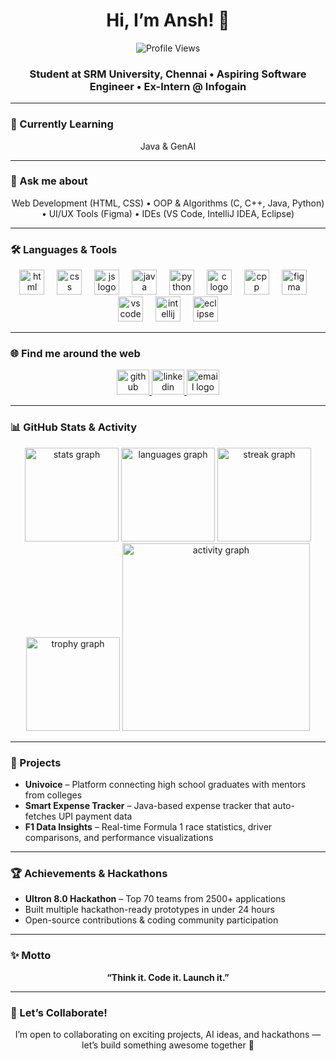 <h1 align="center">Hi, I’m Ansh! 👋</h1>

<p align="center">
  <img src="https://komarev.com/ghpvc/?username=anshagarwxl&color=blue" alt="Profile Views" />
</p>

<h3 align="center">Student at SRM University, Chennai • Aspiring Software Engineer • Ex-Intern @ Infogain</h3>

---

### 🚀 Currently Learning  
<div align="center">
  Java & GenAI
</div>

---

### 💬 Ask me about  
<div align="center">
  Web Development (HTML, CSS) • OOP & Algorithms (C, C++, Java, Python) • UI/UX Tools (Figma) • IDEs (VS Code, IntelliJ IDEA, Eclipse)
</div>

---

### 🛠 Languages & Tools  

<div align="center">
  <img src="https://cdn.jsdelivr.net/gh/devicons/devicon/icons/html5/html5-original.svg" height="40" alt="html logo" />
  <img width="12" />
  <img src="https://cdn.jsdelivr.net/gh/devicons/devicon/icons/css3/css3-original.svg" height="40" alt="css logo" />
  <img width="12" />
  <img src="https://cdn.jsdelivr.net/gh/devicons/devicon/icons/javascript/javascript-original.svg" height="40" alt="js logo" />
  <img width="12" />
  <img src="https://cdn.jsdelivr.net/gh/devicons/devicon/icons/java/java-original.svg" height="40" alt="java logo" />
  <img width="12" />
  <img src="https://cdn.jsdelivr.net/gh/devicons/devicon/icons/python/python-original.svg" height="40" alt="python logo" />
  <img width="12" />
  <img src="https://cdn.jsdelivr.net/gh/devicons/devicon/icons/c/c-original.svg" height="40" alt="c logo" />
  <img width="12" />
  <img src="https://cdn.jsdelivr.net/gh/devicons/devicon/icons/cplusplus/cplusplus-original.svg" height="40" alt="cpp logo" />
  <img width="12" />
  <img src="https://cdn.jsdelivr.net/gh/devicons/devicon/icons/figma/figma-original.svg" height="40" alt="figma logo" />
  <img width="12" />
  <img src="https://cdn.jsdelivr.net/gh/devicons/devicon/icons/vscode/vscode-original.svg" height="40" alt="vscode logo" />
  <img width="12" />
  <img src="https://cdn.jsdelivr.net/gh/devicons/devicon/icons/intellij/intellij-original.svg" height="40" alt="intellij logo" />
  <img width="12" />
  <img src="https://cdn.jsdelivr.net/gh/devicons/devicon/icons/eclipse/eclipse-original.svg" height="40" alt="eclipse logo" />
</div>

---

### 🌐 Find me around the web  

<div align="center">
  <a href="https://github.com/anshagarwxl" target="_blank">
    <img src="https://raw.githubusercontent.com/maurodesouza/profile-readme-generator/master/src/assets/icons/social/github/default.svg" width="52" height="40" alt="github logo" />
  </a>
  <a href="https://www.linkedin.com/in/anshagarwxl/" target="_blank">
    <img src="https://raw.githubusercontent.com/maurodesouza/profile-readme-generator/master/src/assets/icons/social/linkedin/default.svg" width="52" height="40" alt="linkedin logo" />
  </a>
  <a href="mailto:agansh06@gmail.com" target="_blank">
    <img src="https://raw.githubusercontent.com/maurodesouza/profile-readme-generator/master/src/assets/icons/social/gmail/default.svg" width="52" height="40" alt="email logo" />
  </a>
</div>

---

### 📊 GitHub Stats & Activity  

<div align="center">
  <img src="https://github-readme-stats.vercel.app/api?username=anshagarwxl&show_icons=true&theme=radical" height="150" alt="stats graph" />
  <img src="https://github-readme-stats.vercel.app/api/top-langs/?username=anshagarwxl&layout=compact&theme=radical" height="150" alt="languages graph" />
  <img src="https://streak-stats.demolab.com?user=anshagarwxl&theme=radical" height="150" alt="streak graph" />
  <img src="https://github-profile-trophy.vercel.app/?username=anshagarwxl&theme=radical&margin-w=8&margin-h=8" height="150" alt="trophy graph" />
  <img src="https://github-readme-activity-graph.vercel.app/graph?username=anshagarwxl&theme=radical&area=true" height="300" alt="activity graph" />
</div>

---

### 📂 Projects  
- **Univoice** – Platform connecting high school graduates with mentors from colleges  
- **Smart Expense Tracker** – Java-based expense tracker that auto-fetches UPI payment data  
- **F1 Data Insights** – Real-time Formula 1 race statistics, driver comparisons, and performance visualizations  

---

### 🏆 Achievements & Hackathons  
- **Ultron 8.0 Hackathon** – Top 70 teams from 2500+ applications  
- Built multiple hackathon-ready prototypes in under 24 hours  
- Open-source contributions & coding community participation  

---

### ✨ Motto  
<p align="center"><b>“Think it. Code it. Launch it.”</b></p>

---

### 🤝 Let’s Collaborate!  
<p align="center">I’m open to collaborating on exciting projects, AI ideas, and hackathons — let’s build something awesome together 🚀</p>
